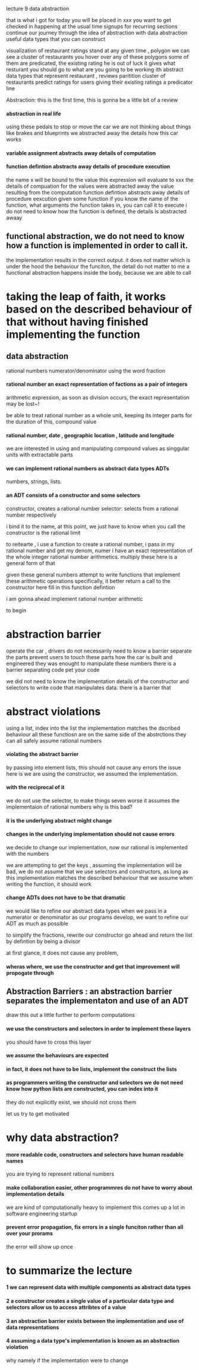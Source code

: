 
lecture 9 data abstraction 

that is what i got for today 
you will be placed in xxx 
you want to get checked in 
happening at the usual time 
signups for recurring sections 
continue our journey through the idea of abstraction with data abstraction 
useful data types that you can construct 



visualization of restaurant ratings 
stand at any given time , polygon 
we can see a cluster of restaurants 
you hover over any of these polygons 
some of them are predicated, the existing rating
he is out of luck 
it gives what resturant you should go to 
what are you going to be working ith abstract data types that represent restaurant , reviews 
paritition cluster of restaurants 
predict ratings for users giving their existing ratings 
a predicator line 


Abstraction: 
this is the first time, this is gonna be a little bit of a review 


#### abstraction in real life
using these pedals to stop or move the car 
we are not thinking about things like brakes and blueprints 
we abstracted away the details how this car works 

#### variable assignment abstracts away details of computation 
#### function defintion abstracts away details of procedure execution 
the name x will be bound to the value 
this expression will evaluate to xxx 
the details of compuation for the values were abstracted away 
the value resulting from the computation 
function defintion abstracts away details of procedure eexcution 
given some function if you know the name of the function, what arguments the function takes in, you can call it to execute 
i do not need to know how the function is defined, the details is abstracted awaay 


## functional abstraction, we do not need to know how a function is implemented in order to call it. 
the implementation results in the correct output. it does not matter which is under the hood 
the behaviour the funciton, the detail do not matter to me 
a functional abstraction happens inside the body, because we are able to call 
# taking the leap of faith, it works based on the described behaviour of that without having finished implementing the function 


## data abstraction 
rational numbers 
numerator/denominator using the word fraction 
#### rational number an exact representation of factions as a pair of integers 
arithmetic expression,  as soon as division occurs, the exact representation may be lost~! 


be able to treat rational number as a whole unit, keeping its integer parts 
for the duration of this, compound value 

#### rational number, date , geographic location , latitude and longitude 
we are interested in using and manipulating compound values as singgular units with extractable parts 


#### we can implement rational numbers as abstract data types ADTs 
numbers, strings, lists. 
#### an ADT consists of a constructor and some selectors 


constructor, creates a rational number 
selector: selects from a rational number 
respectively 

i bind it to the name, at this point, we just have to know when you call the constructor is the rational limit 


to reitearte , i use a function to create a rational number, i pass in my rational number and get my denom, numer 
i have an exact representation of the whole integer 
rational number arithmetics. multiply these 
here is a general form of that 

given these general numbers attempt to write functions that implement these arithmetic operations 
specifically, it better return a call to the constructor here 
fill in this function defintion 



i am gonna ahead 
implement rational number arithmetic 



to begin 
# abstraction barrier 
operate the car , drivers do not necessarily need to know a barrier separate the parts prevent users to touch these parts 
how the car is built and engineered 
they was enought to manipulate these numbers 
there is a barrier separating code 
pet your code 

we did not need to know the implementation details of the constructor and selectors to write code that manipulates data. there is a barrier that 



# abstract violations 


using a list, index into the list 
the implementation matches the dscribed behaviour 
all these functiosn are on the same side of the abstrctions 
they can all safely assume rational numbers 

#### violating the abstract barrier 
by passing into element lists, this should not cause any errors 
the issue here is we are using the constructor, we assumed the implementation. 



#### with the reciprocal of it 
we do not use the selector, to make things seven worse 
it assumes the implementaion of rational numbers 
why is this bad?
#### it is the underlying abstract might change 
#### changes in the underlying implementation should not cause errors 
we decide to change our implementation, now our rational is implemented with the numbers 

we are attempting to get the keys , assuming the implementation will be bad, we do not assume that 
we use selectors and constructors, as long as this implementation matches the described behaviour that we assume when writing the function, it should work 

#### change ADTs does not have to be that dramatic 
we would like to refine our abstract data types 
when we pass in a numerator or denominator 
as our programs develop, we want to refine our ADT as much as possible 


to simplify the fractions, rewrite our constructor 
go ahead and return the list
by defintion by being a divisor 


at first glance, it does not cause any problem, 
####  wheras where, we use the constructor and get that improvement will propogate through 

## Abstraction Barriers : an abstraction barrier separates the implementaton and use of an ADT 
draw this out a little further to perform computations 

#### we use the constructors and selectors in order to implement these layers 
you should have to cross this layer 
#### we assume the behaviours are expected 
#### in fact, it does not have to be lists, implement the construct the lists 

#### as programmers writing the constructor and selectors we do not need know how python lists are constructed, you can index into it 
they do not explicitly exist, we should not cross them 


let us try to get motivated 
# why data abstraction? 
#### more readable code, constructors and selectors have human readable names 
you are trying to represent rational numbers 

#### make collaboration easier, other programmres do not have to worry about implementation details 
we are kind of computationally heavy to implement 
this comes up a lot in software engineering startup 

#### prevent error propagation, fix errors in a single funciton rather than all over your prorams 
the error will show up once 


# to summarize the lecture 
#### 1 we can represent data with multiple components as abstract data types 
#### 2 a constructor creates a single value of a particular data type and selectors allow us to access attribtes of a value 
#### 3 an abstraction barrier exists between the implementation and use of data representations 
#### 4 assuming a data type's implementation is known as an abstraction violation 
why namely if the implementation were to change 























